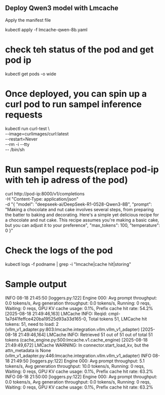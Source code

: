 ## Deploy Qwen3 model with Lmcache 


Apply the manifest file 

kubectl apply -f lmcache-qwen-8b.yaml 

# check teh status of the pod and get pod ip
kubectl get pods -o wide 


# Once deployed, you can spin up a curl pod to run sampel inference requests 

kubectl run curl-test \                                                                   
  --image=curlimages/curl:latest \
  --restart=Never \
  --rm -i --tty \
  -- /bin/sh



# Run sampel requests(replace pod-ip with teh ip adress of the pod) 
curl http://pod-ip:8000/v1/completions \
-H "Content-Type: application/json" \
-d "{
\"model\": \"deepseek-ai/DeepSeek-R1-0528-Qwen3-8B\",
\"prompt\": \"Making a chocolate and nut cake involves several steps, from preparing the batter to baking and decorating. Here's a simple yet delicious recipe for a chocolate and nut cake. This recipe assumes you're making a basic cake, but you can adjust it to your preference\",
\"max_tokens\": 100,
\"temperature\": 0
}"


# Check the logs of the pod 


kubectl logs -f podname  | grep -i "lmcache\|cache hit\|storing"

# Sample output 

INFO 08-18 21:45:50 [loggers.py:122] Engine 000: Avg prompt throughput: 0.0 tokens/s, Avg generation throughput: 0.0 tokens/s, Running: 0 reqs, Waiting: 0 reqs, GPU KV cache usage: 0.1%, Prefix cache hit rate: 54.2%
[2025-08-18 21:49:46,163] LMCache INFO: Reqid: cmpl-1a7d41feffce420ba19525d93a33d165-0, Total tokens 51, LMCache hit tokens: 51, need to load: 2 (vllm_v1_adapter.py:803:lmcache.integration.vllm.vllm_v1_adapter)
[2025-08-18 21:49:46,164] LMCache INFO: Retrieved 51 out of 51 out of total 51 tokens (cache_engine.py:500:lmcache.v1.cache_engine)
[2025-08-18 21:49:49,672] LMCache WARNING: In connector.start_load_kv, but the attn_metadata is None (vllm_v1_adapter.py:446:lmcache.integration.vllm.vllm_v1_adapter)
INFO 08-18 21:49:50 [loggers.py:122] Engine 000: Avg prompt throughput: 5.1 tokens/s, Avg generation throughput: 10.0 tokens/s, Running: 0 reqs, Waiting: 0 reqs, GPU KV cache usage: 0.1%, Prefix cache hit rate: 63.2%
INFO 08-18 21:50:00 [loggers.py:122] Engine 000: Avg prompt throughput: 0.0 tokens/s, Avg generation throughput: 0.0 tokens/s, Running: 0 reqs, Waiting: 0 reqs, GPU KV cache usage: 0.1%, Prefix cache hit rate: 63.2%
